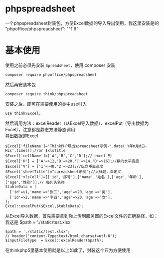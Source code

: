# phpspreadsheet
一个phpspreadsheet封装包，方便Excel数据的导入导出使用，我这里安装是的 "phpoffice/phpspreadsheet": "^1.6"  


# 基本使用
使用之前必须先安装 ```Spreadsheet```，使用 composer 安装
```
composer require phpoffice/phpspreadsheet
```
然后再安装本包
```
composer require think/phpspreadsheet
```
安装之后，即可在需要使用的类中use引入
```
use think\Excel;
```
然后调用方法：excelReader（从Excel导入数据）、excelPut（导出数据为Excel），注意都是静态方法静态调用  
导出数据道Excel
```
$Excel['fileName']="ThinkPHP导出spreadsheet示例-".date('Y年m月d日-His',time());//or $xlsTitle
$Excel['cellName']=['A','B','C','D'];// excel 列
$Excel['H'] = ['A'=>12,'B'=>20,'C'=>14,'D'=>16];//横向水平宽度
$Excel['V'] = ['1'=>40,'2'=>23];//纵向垂直高度
$Excel['sheetTitle']="spreadsheet示例";//大标题，自定义
$Excel['xlsCell']=[['id','序号'],['name','姓名'],['age','年龄'],['age','性别']];// 每列头名称
$tableData = [
  ['id'=>1,'name'=>'张三','age'=>20,'age'=>'男'],
  ['id'=>2,'name'=>'李四','age'=>20,'age'=>'女'],
];
Excel::excelPut($Excel,$tableData);
```
从Excel导入数据，首先需要拿到你上传到服务器的Excel文件的正确路径，如：我这是  $path = './static/test.xlsx'
```
$path = './static/test.xlsx';
// header('content-Type:text/html;charset=utf-8');
$inputFileType  = Excel::excelReader($path);
```
在thinkphp5里基本使用就是以上如此了，封装这个只为方便使用
